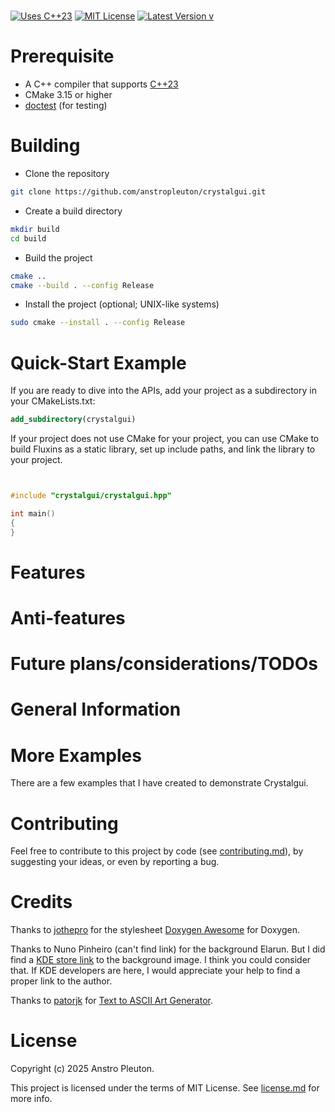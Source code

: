 # 
[![Uses C++23](https://img.shields.io/badge/C++-23-blue.svg)](https://en.cppreference.com/w/cpp)
[![MIT License](https://img.shields.io/badge/License-MIT-green.svg)](license.md)
[![Latest Version v](https://img.shields.io/badge/Latest-v-yellow.svg)](https://github.com/anstropleuton/crystalgui/releases/latest)

# Prerequisite

- A C++ compiler that supports [C++23](https://en.cppreference.com/w/cpp/compiler_support/23)
- CMake 3.15 or higher
- [doctest](https://github.com/doctest/doctest) (for testing)

# Building

- Clone the repository
```bash
git clone https://github.com/anstropleuton/crystalgui.git
```
- Create a build directory
```bash
mkdir build
cd build
```
- Build the project
```bash
cmake ..
cmake --build . --config Release
```
- Install the project (optional; UNIX-like systems)
```bash
sudo cmake --install . --config Release
```

# Quick-Start Example

If you are ready to dive into the APIs, add your project as a subdirectory in your CMakeLists.txt:
```cmake
add_subdirectory(crystalgui)
```

If your project does not use CMake for your project, you can use CMake to build Fluxins as a static library, set up include paths, and link the library to your project.

```cpp


#include "crystalgui/crystalgui.hpp"

int main()
{
}
```

# Features

# Anti-features

# Future plans/considerations/TODOs

# General Information

# More Examples

There are a few examples that I have created to demonstrate Crystalgui.

# Contributing

Feel free to contribute to this project by code (see [contributing.md](contributing.md)), by suggesting your ideas, or even by reporting a bug.

# Credits

Thanks to [jothepro](https://github.com/jothepro) for the stylesheet [Doxygen Awesome](https://github.com/jothepro/doxygen-awesome-css) for Doxygen.

Thanks to Nuno Pinheiro (can't find link) for the background Elarun. But I did find a [KDE store link](https://store.kde.org/p/1162360/) to the background image. I think you could consider that. If KDE developers are here, I would appreciate your help to find a proper link to the author.

Thanks to [patorjk](https://www.patorjk.com) for [Text to ASCII Art Generator](https://www.patorjk.com/software/taag).

# License

Copyright (c) 2025 Anstro Pleuton.

This project is licensed under the terms of MIT License. See [license.md](license.md) for more info.
